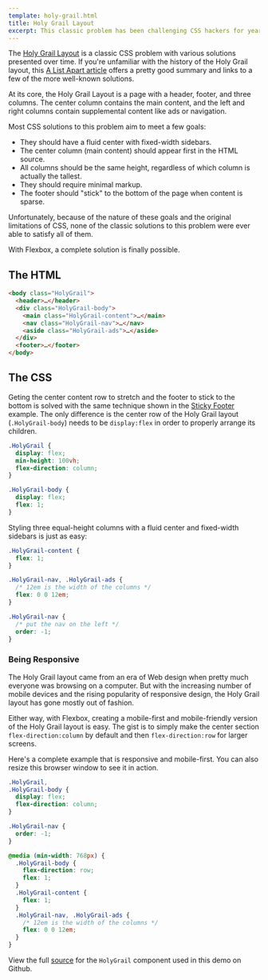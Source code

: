 ```yaml
---
template: holy-grail.html
title: Holy Grail Layout
excerpt: This classic problem has been challenging CSS hackers for years, yet none of the historical solutions have fully solved it. With Flexbox, it's finally possible.
---
```


The [Holy Grail Layout](http://en.wikipedia.org/wiki/Holy_Grail_(web_design)) is a classic CSS problem with various solutions presented over time. If you're unfamiliar with the history of the Holy Grail layout, this [A List Apart article](http://alistapart.com/article/holygrail) offers a pretty good summary and links to a few of the more well-known solutions.

At its core, the Holy Grail Layout is a page with a header, footer, and three columns. The center column contains the main content, and the left and right columns contain supplemental content like ads or navigation.

Most CSS solutions to this problem aim to meet a few goals:

<ul class="List">
  <li>They should have a fluid center with fixed-width sidebars.</li>
  <li>The center column (main content) should appear first in the HTML source.</li>
  <li>All columns should be the same height, regardless of which column is actually the tallest.</li>
  <li>They should require minimal markup.</li>
  <li>The footer should "stick" to the bottom of the page when content is sparse.</li>
</ul>

Unfortunately, because of the nature of these goals and the original limitations of CSS, none of the classic solutions to this problem were ever able to satisfy all of them.

With Flexbox, a complete solution is finally possible.

## The HTML

```html
<body class="HolyGrail">
  <header>…</header>
  <div class="HolyGrail-body">
    <main class="HolyGrail-content">…</main>
    <nav class="HolyGrail-nav">…</nav>
    <aside class="HolyGrail-ads">…</aside>
  </div>
  <footer>…</footer>
</body>
```

## The CSS

Geting the center content row to stretch and the footer to stick to the bottom is solved with the same technique shown in the [Sticky Footer](/demos/sticky-footer/) example. The only difference is the center row of the Holy Grail layout (`.HolyGrail-body`) needs to be `display:flex` in order to properly arrange its children.

```css
.HolyGrail {
  display: flex;
  min-height: 100vh;
  flex-direction: column;
}

.HolyGrail-body {
  display: flex;
  flex: 1;
}
```

Styling three equal-height columns with a fluid center and fixed-width sidebars is just as easy:

```css
.HolyGrail-content {
  flex: 1;
}

.HolyGrail-nav, .HolyGrail-ads {
  /* 12em is the width of the columns */
  flex: 0 0 12em;
}

.HolyGrail-nav {
  /* put the nav on the left */
  order: -1;
}
```

### Being Responsive

The Holy Grail layout came from an era of Web design when pretty much everyone was browsing on a computer. But with the increasing number of mobile devices and the rising popularity of responsive design, the Holy Grail layout has gone mostly out of fashion.

Either way, with Flexbox, creating a mobile-first and mobile-friendly version of the Holy Grail layout is easy. The gist is to simply make the center section `flex-direction:column` by default and then `flex-direction:row` for larger screens.

Here's a complete example that is responsive and mobile-first. You can also resize this browser window to see it in action.

```css
.HolyGrail,
.HolyGrail-body {
  display: flex;
  flex-direction: column;
}

.HolyGrail-nav {
  order: -1;
}

@media (min-width: 768px) {
  .HolyGrail-body {
    flex-direction: row;
    flex: 1;
  }
  .HolyGrail-content {
    flex: 1;
  }
  .HolyGrail-nav, .HolyGrail-ads {
    /* 12em is the width of the columns */
    flex: 0 0 12em;
  }
}

```

<div class="u-smaller u-spaceBN">

View the full [source](https://github.com/philipwalton/solved-by-flexbox/blob/master/assets/css/components/holy-grail.css) for the `HolyGrail` component used in this demo on Github.

</div>
